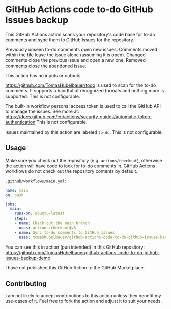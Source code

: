 # GitHub Actions code to-do GitHub Issues backup

This GitHub Actions action scans your repository's code base for to-do comments
and sync them to GitHub Issues for the repository.

Previously unseen to-do comments open new issues. Comments moved within the file
leave the issue alone (assuming it is open). Changed comments close the previous
issue and open a new one. Removed comments close the abandoned issue.

This action has no inputs or outputs.

https://github.com/TomasHubelbauer/todo is used to scan for the to-do comments.
It supports a handful of recognized formats and nothing more is supported. This
is not configurable.

The built-in workflow personal access token is used to call the GitHub API to
manage the issues. See more at:
https://docs.github.com/en/actions/security-guides/automatic-token-authentication
This is not configurable.

Issues maintained by this action are labeled `to-do`. This is not configurable.

## Usage

Make sure you check out the repository (e.g. `actions/checkout`), otherwise the
action will have code to look for to-do comments in. GitHub Actions workflows do
not check out the repository contents by default.

`.github/workflows/main.yml`:
```yml
name: main
on: push

jobs:
  main:
    runs-on: ubuntu-latest
    steps:
    - name: Check out the main branch
      uses: actions/checkout@v3
    - name: Sync to-do comments to GitHub Issues
      uses: tomashubelbauer/github-actions-code-to-do-github-issues-backup@v1
```

You can see this in action (pun intended) in this GitHub repository:
https://github.com/TomasHubelbauer/github-actions-code-to-do-github-issues-backup-demo

I have not published this GitHub Action to the GitHub Marketplace.

## Contributing

I am not likely to accept contributions to this action unless they benefit my
use-cases of it. Feel free to fork the action and adjust it to suit your needs.
